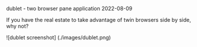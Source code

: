 dublet - two browser pane application 2022-08-09

If you have the real estate to take advantage of twin browsers side by side, why not?

![dublet screenshot] (./images/dublet.png)